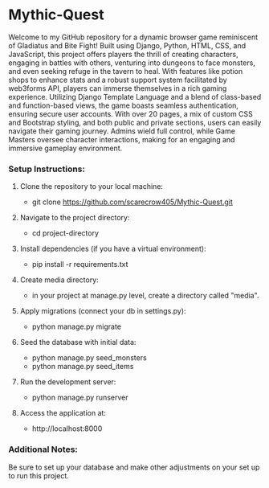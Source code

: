 ﻿<h1> Mythic-Quest </h1>

Welcome to my GitHub repository for a dynamic browser game reminiscent of Gladiatus and Bite Fight! Built using Django, Python, HTML, CSS, and JavaScript, this project offers players the thrill of creating characters, engaging in battles with others, venturing into dungeons to face monsters, and even seeking refuge in the tavern to heal. With features like potion shops to enhance stats and a robust support system facilitated by web3forms API, players can immerse themselves in a rich gaming experience. Utilizing Django Template Language and a blend of class-based and function-based views, the game boasts seamless authentication, ensuring secure user accounts. With over 20 pages, a mix of custom CSS and Bootstrap styling, and both public and private sections, users can easily navigate their gaming journey. Admins wield full control, while Game Masters oversee character interactions, making for an engaging and immersive gameplay environment.

<h3> Setup Instructions: </h3>

1. Clone the repository to your local machine:
    - git clone https://github.com/scarecrow405/Mythic-Quest.git

2. Navigate to the project directory:
    - cd project-directory

3. Install dependencies (if you have a virtual environment):
    - pip install -r requirements.txt

4. Create media directory:
    - in your project at manage.py level, create a directory called "media".

5. Apply migrations (connect your db in settings.py):
    - python manage.py migrate

6. Seed the database with initial data:
    - python manage.py seed_monsters
    - python manage.py seed_items

7. Run the development server:
    - python manage.py runserver

8. Access the application at:
    - http://localhost:8000

<h3> Additional Notes:</h3>
Be sure to set up your database and make other adjustments on your set up to run this project.
